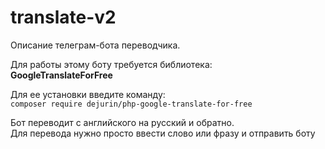 # translate-v2

Описание телеграм-бота переводчика.

Для работы этому боту требуется библиотека:  
**GoogleTranslateForFree**

Для ее установки введите команду:  
`composer require dejurin/php-google-translate-for-free`  

Бот переводит с английского на русский и обратно.  
Для перевода нужно просто ввести слово или фразу и отправить боту
